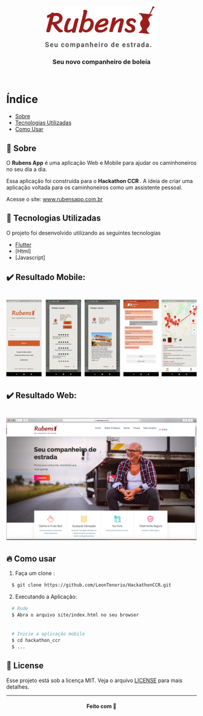 <h3 align="center">
    <img alt="Logo" title="#logo" width="300px" src="logo.png">
    <br><br>
    <b>Seu novo companheiro de boleia</b>  
    <br>
</h3>

<p align="center">
  <br>
</p>

# Índice

- [Sobre](#sobre)
- [Tecnologias Utilizadas](#tecnologias-utilizadas)
- [Como Usar](#como-usar)

<a id="sobre"></a>

## :bookmark: Sobre

O <strong>Rubens App</strong> é uma aplicação Web e Mobile para ajudar os caminhoneiros no seu dia a dia.

Essa aplicação foi construída para o <strong> Hackathon CCR </strong>. A ideia de criar uma aplicação voltada para os caminhoneiros como um assistente pessoal.

Acesse o site: <a href="https://rubensapp.com.br"> www.rubensapp.com.br </a>


<a id="tecnologias-utilizadas"></a>

## :rocket: Tecnologias Utilizadas

O projeto foi desenvolvido utilizando as seguintes tecnologias

- [Flutter](https://www.flutter.dev)
- [Html]
- [Javascript]


## :heavy_check_mark: Resultado Mobile:


<h1 align="center">
    <img alt="Mobile" src="/capturas_app/capturas_juntas.png" width="900px">
</h1>

## :heavy_check_mark: Resultado Web:

<h1 align="center">
    <img alt="Web" src="site.png" width="900px">
</h1>

<a id="como-usar"></a>

## :fire: Como usar

1. Faça um clone :

```sh
  $ git clone https://github.com/LeonTenorio/HackathonCCR.git
```

2. Executando a Aplicação:

```sh
  # Rode
  $ Abra o arquivo site/index.html no seu browser


  # Inicie a aplicação mobile
  $ cd hackathon_ccr
  $ ...
```

## :memo: License

Esse projeto está sob a licença MIT. Veja o arquivo [LICENSE](LICENSE.md) para mais detalhes.

---

<h4 align="center">
    Feito com 💜
</h4>
